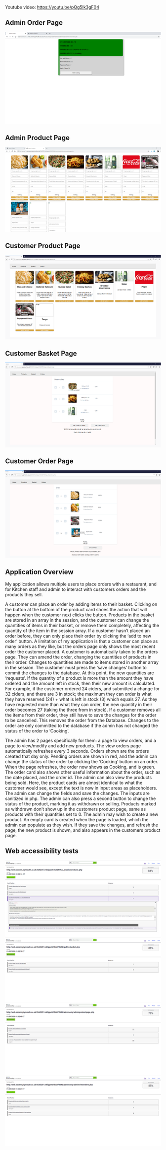 Youtube video: https://youtu.be/pQg5Ik3gF04

<html>
  <h2> Admin Order Page</h2>
  <img src="Annotation 2020-01-09 173224.png">
    <h2> Admin Product Page</h2>
  <img src="Annotation 2020-01-09 173225.png">
   <h2> Customer Product Page</h2>
    <img src="Annotation 2020-01-09 173226.png">
      <h2> Customer Basket Page</h2>
  <img src="Annotation 2020-01-09 173227.png">
    <h2> Customer Order Page</h2>
  <img src="Annotation 2020-01-09 173228.png">


  <h2> Application Overview </h2>
  <p>
  My application allows multiple users to place orders with a restaurant, and for Kitchen staff and admin to interact with customers orders and the products they sell.

A customer can place an order by adding items to their basket. Clicking on the button at the bottom of the product card shoes the action that will happen when the customer next clicks the button. Products in the basket are stored in an array in the session, and the customer can change the quantities of items in their basket, or remove them completely, affecting the quantity of the item in the session array.
If a customer hasn’t placed an order before, they can only place their order by clicking the ‘add to new order’ button. A limitation of my application is that a customer can place as many orders as they like, but the orders page only shows the most recent order the customer placed. 
A customer is automatically taken to the orders page. They can amend the order, changing the quantities of products in their order. Changes to quantities are made to items stored in another array in the session. The customer must press the ‘save changes’ button to commit the changes to the database. At this point, the new quantities are ‘requests’. If the quantity of a product is more than the amount they have ordered and the amount left in stock, then their new amount is calculated. For example, if the customer ordered 24 ciders, and submitted a change for 32 ciders, and there are 3 in stock; the maximum they can order is what they have reserved (24) + what is left in stock (3) which equals 27. As they have requested more than what they can order, the new quantity in their order becomes 27 (taking the three from in stock). 
If a customer removes all the items from their order, they still have to save the changes for the order to be cancelled. This removes the order from the Database.
Changes to the order are only committed to the database if the admin has not changed the status of the order to ‘Cooking’.

The admin has 2 pages specifically for them: a page to view orders, and a page to view/modify and add new products. 
The view orders page automatically refreshes every 3 seconds. Orders shown are the orders created that day only. Pending orders are shown in red, and the admin can change the status of the order by clicking the ‘Cooking’ button on an order. When the page refreshes, the order now shows as Cooking, and is green. The order card also shows other useful information about the order, such as the date placed, and the order id. 
The admin can also view the products being sold. Here, the product cards are almost identical to what the customer would see, except the text is now in input areas as placeholders. The admin can change the fields and save the changes. The inputs are sanitized in php. 
The admin can also press a second button to change the status of the product, marking it as withdrawn or selling. Products marked as withdrawn don’t show up in the customers product page, same as products with their quantities set to 0. 
The admin may wish to create a new product. An empty card is created when the page is loaded, which the admin can populate as they wish. If they save the changes, and refresh the page, the new product is shown, and also appears in the customers product page. 

  </p>
  
  <h2> Web accessibility tests</h2>
  <img src="Web Accessibility test.png">
   <img src="Web Accessibility test 2.png">
   <img src="Web Accessibility test 3.png">
    <img src="Web Accessibility test 4.png">
</html>



